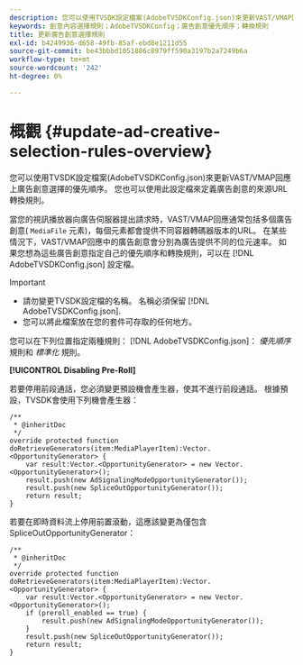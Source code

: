 ```yaml
---
description: 您可以使用TVSDK設定檔案(AdobeTVSDKConfig.json)來更新VAST/VMAP回應上廣告創意選擇的優先順序。 您也可以使用此設定檔來定義廣告創意的來源URL轉換規則。
keywords: 創意內容選擇規則；AdobeTVSDKConfig；廣告創意優先順序；轉換規則
title: 更新廣告創意選擇規則
exl-id: b4249936-d658-49fb-85af-ebd8e1211d55
source-git-commit: be43bbbd1051886c8979ff590a3197b2a7249b6a
workflow-type: tm+mt
source-wordcount: '242'
ht-degree: 0%

---
```


# 概觀 {#update-ad-creative-selection-rules-overview}

您可以使用TVSDK設定檔案(AdobeTVSDKConfig.json)來更新VAST/VMAP回應上廣告創意選擇的優先順序。 您也可以使用此設定檔來定義廣告創意的來源URL轉換規則。

當您的視訊播放器向廣告伺服器提出請求時，VAST/VMAP回應通常包括多個廣告創意( `MediaFile` 元素)，每個元素都會提供不同容器轉碼器版本的URL。 在某些情況下，VAST/VMAP回應中的廣告創意會分別為廣告提供不同的位元速率。 如果您想為這些廣告創意指定自己的優先順序和轉換規則，可以在 [!DNL AdobeTVSDKConfig.json] 設定檔。

>[!IMPORTANT]
>
>* 請勿變更TVSDK設定檔的名稱。 名稱必須保留 [!DNL AdobeTVSDKConfig.json].
>* 您可以將此檔案放在您的套件可存取的任何地方。
>


您可以在下列位置指定兩種規則： [!DNL AdobeTVSDKConfig.json]： *優先順序* 規則和 *標準化* 規則。

**[!UICONTROL Disabling Pre-Roll]**

若要停用前段通話，您必須變更預設機會產生器，使其不進行前段通話。 根據預設，TVSDK會使用下列機會產生器：

```
/** 
 * @inheritDoc 
 */ 
override protected function doRetrieveGenerators(item:MediaPlayerItem):Vector.<OpportunityGenerator> { 
    var result:Vector.<OpportunityGenerator> = new Vector.<OpportunityGenerator>(); 
    result.push(new AdSignalingModeOpportunityGenerator()); 
    result.push(new SpliceOutOpportunityGenerator()); 
    return result; 
} 
```

若要在即時資料流上停用前置滾動，這應該變更為僅包含SpliceOutOpportunityGenerator：

```
/** 
 * @inheritDoc 
 */ 
override protected function doRetrieveGenerators(item:MediaPlayerItem):Vector.<OpportunityGenerator> { 
    var result:Vector.<OpportunityGenerator> = new Vector.<OpportunityGenerator>(); 
    if (preroll_enabled == true) { 
        result.push(new AdSignalingModeOpportunityGenerator()); 
    } 
    result.push(new SpliceOutOpportunityGenerator()); 
    return result; 
}
```
